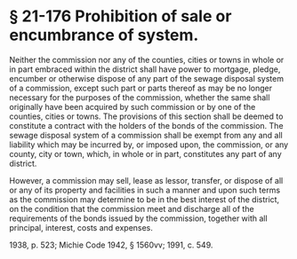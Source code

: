 # § 21-176 Prohibition of sale or encumbrance of system.

<p>Neither the commission nor any of the counties, cities or towns in whole or in part embraced within the district shall have power to mortgage, pledge, encumber or otherwise dispose of any part of the sewage disposal system of a commission, except such part or parts thereof as may be no longer necessary for the purposes of the commission, whether the same shall originally have been acquired by such commission or by one of the counties, cities or towns. The provisions of this section shall be deemed to constitute a contract with the holders of the bonds of the commission. The sewage disposal system of a commission shall be exempt from any and all liability which may be incurred by, or imposed upon, the commission, or any county, city or town, which, in whole or in part, constitutes any part of any district.</p><p>However, a commission may sell, lease as lessor, transfer, or dispose of all or any of its property and facilities in such a manner and upon such terms as the commission may determine to be in the best interest of the district, on the condition that the commission meet and discharge all of the requirements of the bonds issued by the commission, together with all principal, interest, costs and expenses.</p><p>1938, p. 523; Michie Code 1942, § 1560vv; 1991, c. 549.</p>